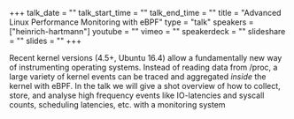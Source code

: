 +++
talk_date = ""
talk_start_time = ""
talk_end_time = ""
title = "Advanced Linux Performance Monitoring with eBPF"
type = "talk"
speakers = ["heinrich-hartmann"]
youtube = ""
vimeo = ""
speakerdeck = ""
slideshare = ""
slides = ""
+++

Recent kernel versions (4.5+, Ubuntu 16.4) allow a fundamentally new way of instrumenting operating systems. Instead of reading data from /proc, a large variety of kernel events can be traced and aggregated *inside* the kernel with eBPF. In the talk we will give a shot overview of how to collect, store, and analyse high frequency events like IO-latencies and syscall counts, scheduling latencies, etc. with a monitoring system
